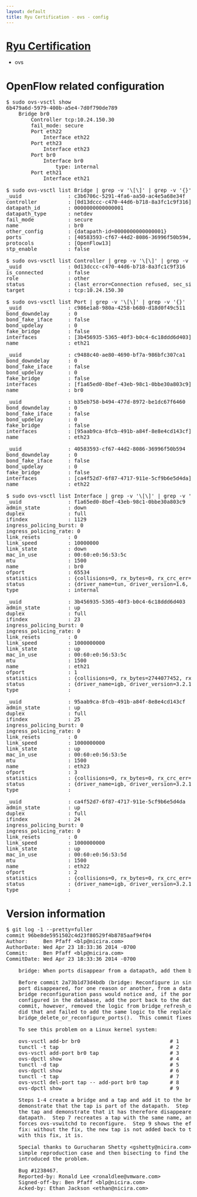 ```yaml
---
layout: default
title: Ryu Certification - ovs - config
---
```

# [Ryu Certification](http://osrg.github.io/ryu/certification.html)
* ovs 

# OpenFlow related configuration
<pre>
$ sudo ovs-vsctl show
6b479a6d-5979-400b-a5e4-7d0f790de789
    Bridge br0
        Controller tcp:10.24.150.30
        fail_mode: secure
        Port eth22
            Interface eth22
        Port eth23
            Interface eth23
        Port br0
            Interface br0
                type: internal
        Port eth21
            Interface eth21

$ sudo ovs-vsctl list Bridge | grep -v '\[\]' | grep -v '{}'
_uuid               : c3b6706c-5291-4fa6-aa50-ac4e5a68e34f
controller          : [0d13dccc-c470-44d6-b718-8a3fc1c9f316]
datapath_id         : 0000000000000001
datapath_type       : netdev
fail_mode           : secure
name                : br0
other_config        : {datapath-id=0000000000000001}
ports               : [40583593-cf67-44d2-8086-36996f50b594, b35eb758-b494-477d-8972-be1dc67f6460, c9488c40-ae80-4690-bf7a-986bfc307ca1, c986e1a8-980a-4258-b680-d18d0f49c511]
protocols           : [OpenFlow13]
stp_enable          : false

$ sudo ovs-vsctl list Controller | grep -v '\[\]' | grep -v '{}'
_uuid               : 0d13dccc-c470-44d6-b718-8a3fc1c9f316
is_connected        : false
role                : other
status              : {last_error=Connection refused, sec_since_connect=571, sec_since_disconnect=2, state=BACKOFF}
target              : tcp:10.24.150.30

$ sudo ovs-vsctl list Port | grep -v '\[\]' | grep -v '{}'
_uuid               : c986e1a8-980a-4258-b680-d18d0f49c511
bond_downdelay      : 0
bond_fake_iface     : false
bond_updelay        : 0
fake_bridge         : false
interfaces          : [3b456935-5365-40f3-b0c4-6c18ddd6d403]
name                : eth21

_uuid               : c9488c40-ae80-4690-bf7a-986bfc307ca1
bond_downdelay      : 0
bond_fake_iface     : false
bond_updelay        : 0
fake_bridge         : false
interfaces          : [f1a65ed0-8bef-43eb-98c1-0bbe30a803c9]
name                : br0

_uuid               : b35eb758-b494-477d-8972-be1dc67f6460
bond_downdelay      : 0
bond_fake_iface     : false
bond_updelay        : 0
fake_bridge         : false
interfaces          : [95aab9ca-8fcb-491b-a84f-8e8e4cd143cf]
name                : eth23

_uuid               : 40583593-cf67-44d2-8086-36996f50b594
bond_downdelay      : 0
bond_fake_iface     : false
bond_updelay        : 0
fake_bridge         : false
interfaces          : [ca4f52d7-6f87-4717-911e-5cf9b6e5d4da]
name                : eth22

$ sudo ovs-vsctl list Interface | grep -v '\[\]' | grep -v '{}'
_uuid               : f1a65ed0-8bef-43eb-98c1-0bbe30a803c9
admin_state         : down
duplex              : full
ifindex             : 1129
ingress_policing_burst: 0
ingress_policing_rate: 0
link_resets         : 0
link_speed          : 10000000
link_state          : down
mac_in_use          : 00:60:e0:56:53:5c
mtu                 : 1500
name                : br0
ofport              : 65534
statistics          : {collisions=0, rx_bytes=0, rx_crc_err=0, rx_dropped=0, rx_errors=0, rx_frame_err=0, rx_over_err=0, rx_packets=0, tx_bytes=0, tx_dropped=0, tx_errors=0, tx_packets=0}
status              : {driver_name=tun, driver_version=1.6, firmware_version=N/A}
type                : internal

_uuid               : 3b456935-5365-40f3-b0c4-6c18ddd6d403
admin_state         : up
duplex              : full
ifindex             : 23
ingress_policing_burst: 0
ingress_policing_rate: 0
link_resets         : 0
link_speed          : 1000000000
link_state          : up
mac_in_use          : 00:60:e0:56:53:5c
mtu                 : 1500
name                : eth21
ofport              : 1
statistics          : {collisions=0, rx_bytes=2744077452, rx_crc_err=0, rx_dropped=0, rx_errors=0, rx_frame_err=0, rx_over_err=0, rx_packets=1844761, tx_bytes=0, tx_dropped=0, tx_errors=0, tx_packets=0}
status              : {driver_name=igb, driver_version=3.2.10-k, firmware_version=2.10-9}
type                : 

_uuid               : 95aab9ca-8fcb-491b-a84f-8e8e4cd143cf
admin_state         : up
duplex              : full
ifindex             : 25
ingress_policing_burst: 0
ingress_policing_rate: 0
link_resets         : 0
link_speed          : 1000000000
link_state          : up
mac_in_use          : 00:60:e0:56:53:5e
mtu                 : 1500
name                : eth23
ofport              : 3
statistics          : {collisions=0, rx_bytes=0, rx_crc_err=0, rx_dropped=0, rx_errors=0, rx_frame_err=0, rx_over_err=0, rx_packets=0, tx_bytes=1395684000, tx_dropped=0, tx_errors=0, tx_packets=930456}
status              : {driver_name=igb, driver_version=3.2.10-k, firmware_version=2.10-9}
type                : 

_uuid               : ca4f52d7-6f87-4717-911e-5cf9b6e5d4da
admin_state         : up
duplex              : full
ifindex             : 24
ingress_policing_burst: 0
ingress_policing_rate: 0
link_resets         : 0
link_speed          : 1000000000
link_state          : up
mac_in_use          : 00:60:e0:56:53:5d
mtu                 : 1500
name                : eth22
ofport              : 2
statistics          : {collisions=0, rx_bytes=0, rx_crc_err=0, rx_dropped=0, rx_errors=0, rx_frame_err=0, rx_over_err=0, rx_packets=0, tx_bytes=1643950306, tx_dropped=0, tx_errors=0, tx_packets=1102237}
status              : {driver_name=igb, driver_version=3.2.10-k, firmware_version=2.10-9}
type                : 
</pre>

# Version information
<pre>
$ git log -1 --pretty=fuller
commit 96be8de5951502c4d23f80529f4b8785aaf94f04
Author:     Ben Pfaff &lt;blp@nicira.com&gt;
AuthorDate: Wed Apr 23 18:33:36 2014 -0700
Commit:     Ben Pfaff &lt;blp@nicira.com&gt;
CommitDate: Wed Apr 23 18:33:36 2014 -0700

    bridge: When ports disappear from a datapath, add them back.
    
    Before commit 2a73b1d73d4bdb &#40;bridge: Reconfigure in single pass.&#41;, if a
    port disappeared, for one reason or another, from a datapath, the next
    bridge reconfiguration pass would notice and, if the port was still
    configured in the database, add the port back to the datapath.  That
    commit, however, removed the logic from bridge_refresh_ofp_port&#40;&#41; that
    did that and failed to add the same logic to the replacement function
    bridge_delete_or_reconfigure_ports&#40;&#41;.  This commit fixes the problem.
    
    To see this problem on a Linux kernel system:
    
    ovs-vsctl add-br br0                             # 1
    tunctl -t tap                                    # 2
    ovs-vsctl add-port br0 tap                       # 3
    ovs-dpctl show                                   # 4
    tunctl -d tap                                    # 5
    ovs-dpctl show                                   # 6
    tunctl -t tap                                    # 7
    ovs-vsctl del-port tap -- add-port br0 tap       # 8
    ovs-dpctl show                                   # 9
    
    Steps 1-4 create a bridge and a tap and add it to the bridge and
    demonstrate that the tap is part of the datapath.  Step 5 and 6 delete
    the tap and demonstrate that it has therefore disappeared from the
    datapath.  Step 7 recreates a tap with the same name, and step 8
    forces ovs-vswitchd to reconfigure.  Step 9 shows the effect of the
    fix: without the fix, the new tap is not added back to the datapath;
    with this fix, it is.
    
    Special thanks to Gurucharan Shetty &lt;gshetty@nicira.com&gt; for finding a
    simple reproduction case and then bisecting to find the commit that
    introduced the problem.
    
    Bug #1238467.
    Reported-by: Ronald Lee &lt;ronaldlee@vmware.com&gt;
    Signed-off-by: Ben Pfaff &lt;blp@nicira.com&gt;
    Acked-by: Ethan Jackson &lt;ethan@nicira.com&gt;
</pre>
